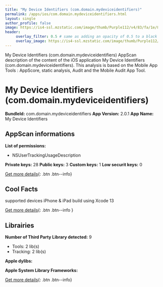 ```yaml
---
title: "My Device Identifiers (com.domain.mydeviceidentifiers)"
permalink: /apps/ios/com.domain.mydeviceidentifiers.html
layout: single
author_profile: false
image: https://is4-ssl.mzstatic.com/image/thumb/Purple112/v4/83/fa/1e/83fa1e29-3bef-0f7c-3b95-1d63460c8151/AppIcon-1x_U007emarketing-0-7-0-0-85-220.png/512x512bb.jpg
header: 
     overlay_filter: 0.5 # same as adding an opacity of 0.5 to a black background
     overlay_image: https://is4-ssl.mzstatic.com/image/thumb/Purple112/v4/83/fa/1e/83fa1e29-3bef-0f7c-3b95-1d63460c8151/AppIcon-1x_U007emarketing-0-7-0-0-85-220.png/512x512bb.jpg
---
```

My Device Identifiers (com.domain.mydeviceidentifiers) AppScan description of the content of the iOS application My Device Identifiers (com.domain.mydeviceidentifiers). This analysis is based on the Mobile App Tools : AppScore, static analysis, Audit and the Mobile Audit App Tool.

# My Device Identifiers (com.domain.mydeviceidentifiers)

**BundleId:** com.domain.mydeviceidentifiers
**App Version:** 2.0.1
**App Name:** My Device Identifiers


## AppScan informations 

**List of permissions:** 
- NSUserTrackingUsageDescription
  
  
**Private keys:** 28
**Public keys:** 3
**Custom keys:** 1
**Low securit keys:** 0
  
[Get more details](/pricing.html){: .btn .btn--info}

## Cool Facts

supported devices iPhone & iPad
build using Xcode 13
  
[Get more details](/pricing.html){: .btn .btn--info }

## Librairies 
**Number of Third Party Library detected:** 9
- Tools: 2 lib(s)
- Tracking: 2 lib(s)


**Apple dylibs:**


**Apple System Library Frameworks:**


  
[Get more details](/pricing.html){: .btn .btn--info}

